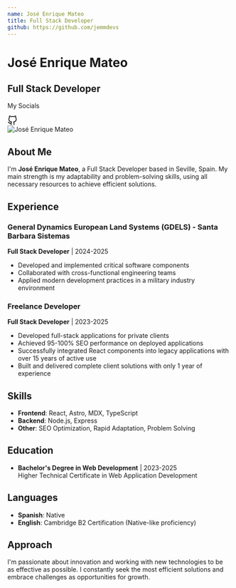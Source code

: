 ```yaml
---
name: José Enrique Mateo
title: Full Stack Developer
github: https://github.com/jemmdevs
---
```


<div class="profile-header">
  <div class="profile-info">
    <h1>José Enrique Mateo</h1>
    <h2>Full Stack Developer</h2>
    <p class="contact-label">My Socials</p>
    <a href="https://github.com/jemmdevs" target="_blank" rel="noopener noreferrer" class="github-link">
      <svg xmlns="http://www.w3.org/2000/svg" width="22" height="22" viewBox="0 0 24 24" fill="none" stroke="currentColor" stroke-width="2" stroke-linecap="round" stroke-linejoin="round" class="github-icon">
        <path d="M9 19c-5 1.5-5-2.5-7-3m14 6v-3.87a3.37 3.37 0 0 0-.94-2.61c3.14-.35 6.44-1.54 6.44-7A5.44 5.44 0 0 0 20 4.77 5.07 5.07 0 0 0 19.91 1S18.73.65 16 2.48a13.38 13.38 0 0 0-7 0C6.27.65 5.09 1 5.09 1A5.07 5.07 0 0 0 5 4.77a5.44 5.44 0 0 0-1.5 3.78c0 5.42 3.3 6.61 6.44 7A3.37 3.37 0 0 0 9 18.13V22"></path>
      </svg>
    </a>
  </div>
  <div class="profile-image">
    <img src="/images/pfp.jpg" alt="José Enrique Mateo" />
  </div>
</div>

## **About Me**

I'm **José Enrique Mateo**, a Full Stack Developer based in Seville, Spain. My main strength is my adaptability and problem-solving skills, using all necessary resources to achieve efficient solutions.

## **Experience**

### General Dynamics European Land Systems (GDELS) - Santa Barbara Sistemas
**Full Stack Developer** | 2024-2025

- Developed and implemented critical software components
- Collaborated with cross-functional engineering teams
- Applied modern development practices in a military industry environment

### Freelance Developer
**Full Stack Developer** | 2023-2025

- Developed full-stack applications for private clients
- Achieved 95-100% SEO performance on deployed applications
- Successfully integrated React components into legacy applications with over 15 years of active use
- Built and delivered complete client solutions with only 1 year of experience

## **Skills**

- **Frontend**: React, Astro, MDX, TypeScript
- **Backend**: Node.js, Express
- **Other**: SEO Optimization, Rapid Adaptation, Problem Solving

## **Education**

- **Bachelor's Degree in Web Development** | 2023-2025  
  Higher Technical Certificate in Web Application Development

## **Languages**

- **Spanish**: Native
- **English**: Cambridge B2 Certification (Native-like proficiency)

## **Approach**

I'm passionate about innovation and working with new technologies to be as effective as possible. I constantly seek the most efficient solutions and embrace challenges as opportunities for growth. 